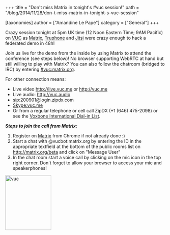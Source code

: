 +++
title = "Don't miss Matrix in tonight's #vuc session!"
path = "/blog/2014/11/28/don-t-miss-matrix-in-tonight-s-vuc-session"

[taxonomies]
author = ["Amandine Le Pape"]
category = ["General"]
+++

Crazy session tonight at 5pm UK time (12 Noon Eastern Time; 9AM Pacific) on <a href="http://www.voipusersconference.org/">VUC</a> as <a href="http://matrix.org">Matrix</a>, <a href="truphone.com">Truphone</a> and <a href="https://jitsi.org/">Jitsi</a> were crazy enough to hack a federated demo in 48h!

Join us live for the demo from the inside by using Matrix to attend the conference (see steps below)! No browser supporting WebRTC at hand but still willing to play with Matrix? You can also follow the chatroom (bridged to IRC) by entering <a href="http://matrix.org/beta/#/room/!AonkiegHRhJtwwFMdk:matrix.org">#vuc:matrix.org</a>.

For other connection means:
<ul>
	<li>Live video <a href="http://live.vuc.me/">http://live.vuc.me</a> or <a href="http://vuc.me">http://vuc.me</a></li>
	<li>Live audio: <a href="http://vuc.audio/">http://vuc.audio</a></li>
	<li>sip:200901@login.zipdx.com</li>
	<li><a href="skype:vuc.me?Call">Skype:vuc.me</a></li>
	<li>Or from a regular telephone or cell call ZipDX (+1 (646) 475-2098) or see the <a title="List of International numbers from Voxbone" href="http://vuc.li/VoxboneVUC">Voxbone International Dial-in List</a>.</li>
</ul>
<em><strong>Steps to join the call from Matrix:</strong></em>
<ol>
	<li>Register on <a href="http://matrix.org/beta">Matrix</a> from Chrome if not already done :)</li>
	<li>Start a chat with @vucbot:matrix.org by entering the ID in the appropriate textfield at the bottom of the public rooms list on <a href="http://matrix.org/beta">http://matrix.org/beta</a> and click on "Message User"</li>
	<li>In the chat room start a voice call by clicking on the mic icon in the top right corner. Don't forget to allow your browser to access your mic and speakerphones!</li>
</ol>
<a href="http://matrix.org/blog/wp-content/uploads/2014/11/vuc.png"><img class="alignnone size-full wp-image-231" src="http://matrix.org/blog/wp-content/uploads/2014/11/vuc.png" alt="vuc" width="144" height="172" /></a>
